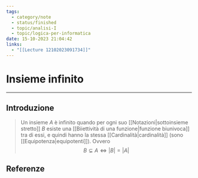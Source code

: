 ```yaml
---
tags:
  - category/note
  - status/finished
  - topic/analisi-I
  - topic/logica-per-informatica
date: 15-10-2023 21:04:42
links:
  - "[[Lecture 12102023091734]]"
---
```

# Insieme infinito
---
## Introduzione
> Un insieme $A$ è infinito quando per ogni suo [[Notazioni|sottoinsieme stretto]] $B$ esiste una [[Biiettività di una funzione|funzione biunivoca]] tra di essi, e quindi hanno la stessa [[Cardinalità|cardinalità]] (sono [[Equipotenza|equipotenti]]). Ovvero
> $$B \subsetneq A \iff |B| = |A|$$

## Referenze